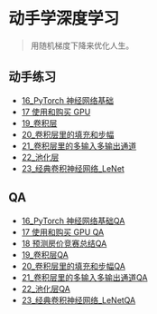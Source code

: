 # 动手学深度学习
> 用随机梯度下降来优化人生。

<!--## 课程笔记
-->
## 动手练习
- [16_PyTorch 神经网络基础](/动手学深度学习/16_PyTorch_神经网络基础/16_PyTorch_神经网络基础【动手学深度学习v2】.md)
- [17 使用和购买 GPU](/动手学深度学习/17_使用和购买_GPU/17_使用和购买_GPU【动手学深度学习v2】.md)
- [19_卷积层](/动手学深度学习/19_卷积层/19_卷积层.md)
- [20_卷积层里的填充和步幅](/动手学深度学习/20_卷积层里的填充和步幅/20_卷积层里的填充和步幅.md)
- [21_卷积层里的多输入多输出通道](/动手学深度学习/21_卷积层里的多输入多输出通道/21_卷积层里的多输入多输出通道.md)
- [22_池化层](/动手学深度学习/22_池化层/22_池化层.md)
- [23_经典卷积神经网络_LeNet](/动手学深度学习/23_经典卷积神经网络_LeNet/23_经典卷积神经网络LeNet.md)

## QA
- [16_PyTorch 神经网络基础QA](/动手学深度学习/16_PyTorch_神经网络基础/16_PyTorch_神经网络基础QA.md)
- [17 使用和购买 GPU QA](/动手学深度学习/17_使用和购买_GPU/17_使用和购买_GPU_QA.md)
- [18 预测房价竞赛总结QA](/动手学深度学习/18_预测房价竞赛总结/18_预测房价竞赛总结QA.md)
- [19_卷积层QA](/动手学深度学习/19_卷积层/19_卷积层QA.md)
- [20_卷积层里的填充和步幅QA](/动手学深度学习/20_卷积层里的填充和步幅/20_卷积层里的填充和步幅QA.md)
- [21_卷积层里的多输入多输出通道QA](/动手学深度学习/21_卷积层里的多输入多输出通道/21_卷积层里的多输入多输出通道QA.md)
- [22_池化层QA](/动手学深度学习/22_池化层/22_池化层QA.md)
- [23_经典卷积神经网络_LeNetQA](/动手学深度学习/23_经典卷积神经网络_LeNet/23_经典卷积神经网络LeNetQA.md)
